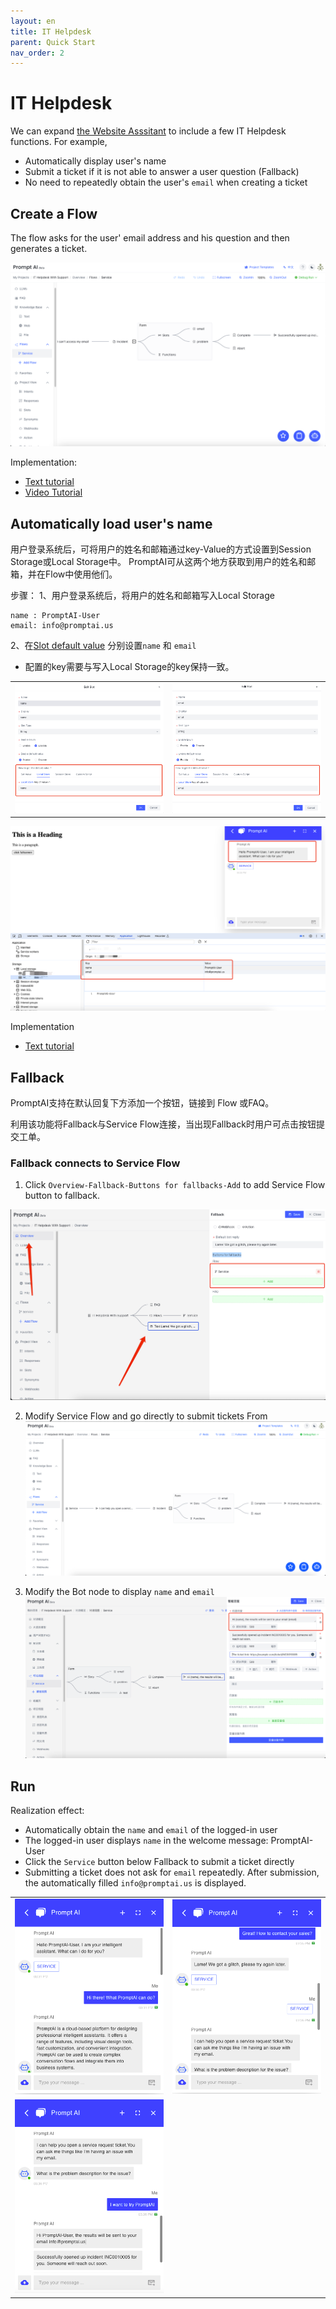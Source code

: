 ```yaml
---
layout: en
title: IT Helpdesk 
parent: Quick Start
nav_order: 2
---
```

# IT Helpdesk
We can expand [the Website Asssitant](/docs/quick_start/knowledge_base/) to include a few IT Helpdesk functions.  For example,
- Automatically display user's name
- Submit a ticket if it is not able to answer a user question (Fallback)
- No need to repeatedly obtain the user's `email` when creating a ticket

## Create a Flow
The flow asks for the user' email address and his question and then generates a ticket.

![img.png](/assets/images/quick_start/flow/flow-01.png)

Implementation:
- [Text tutorial](/docs/tutorial/form/)
- [Video Tutorial](/docs/example/form/)

## Automatically load user's name
用户登录系统后，可将用户的姓名和邮箱通过key-Value的方式设置到Session Storage或Local Storage中。 
PromptAI可从这两个地方获取到用户的姓名和邮箱，并在Flow中使用他们。

步骤：
1、用户登录系统后，将用户的姓名和邮箱写入Local Storage
```text
name : PromptAI-User
email: info@promptai.us
```

2、在[Slot default value](/docs/tutorial/slot_config/#default-value) 分别设置`name` 和 `email`

* 配置的key需要与写入Local Storage的key保持一致。

<table>
  <tr>
    <td><img src="/assets/images/quick_start/flow/flow-09.png" alt=""></td>
    <td><img src="/assets/images/quick_start/flow/flow-10.png" alt=""></td>
  </tr>
</table>


![fill-slot-06.png](/assets/images/quick_start/flow/flow-02.png)

Implementation
- [Text tutorial](/docs/advance_control/fill_slots/)

## Fallback
PromptAI支持在默认回复下方添加一个按钮，链接到 Flow 或FAQ。

利用该功能将Fallback与Service Flow连接，当出现Fallback时用户可点击按钮提交工单。

### Fallback connects to Service Flow
1. Click `Overview-Fallback-Buttons for fallbacks-Add` to add Service Flow button to fallback.

![img.png](/assets/images/quick_start/flow/flow-03.png)

2. Modify Service Flow and go directly to submit tickets From
![img_1.png](/assets/images/quick_start/flow/flow-04.png)

3. Modify the Bot node to display `name` and `email`
![img.png](/assets/images/quick_start/flow/flow-05.png)

## Run
Realization effect:
- Automatically obtain the `name` and `email` of the logged-in user
- The logged-in user displays `name` in the welcome message: PromptAI-User
- Click the `Service` button below Fallback to submit a ticket directly
- Submitting a ticket does not ask for `email` repeatedly. After submission, the automatically filled `info@promptai.us` is displayed.

<table>
  <tr>
    <td><img src="/assets/images/quick_start/flow/flow-06.png" alt=""></td>
    <td><img src="/assets/images/quick_start/flow/flow-07.png" alt=""></td>
  </tr>
  <tr>
     <td><img src="/assets/images/quick_start/flow/flow-08.png" alt=""></td>
  </tr>
</table>
